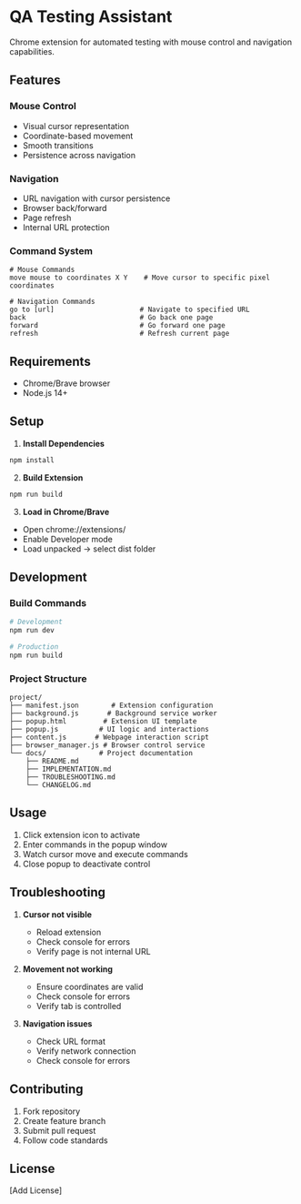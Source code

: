 # QA Testing Assistant

Chrome extension for automated testing with mouse control and navigation capabilities.

## Features

### Mouse Control
- Visual cursor representation
- Coordinate-based movement
- Smooth transitions
- Persistence across navigation

### Navigation
- URL navigation with cursor persistence
- Browser back/forward
- Page refresh
- Internal URL protection

### Command System
```
# Mouse Commands
move mouse to coordinates X Y    # Move cursor to specific pixel coordinates

# Navigation Commands
go to [url]                     # Navigate to specified URL
back                            # Go back one page
forward                         # Go forward one page
refresh                         # Refresh current page
```

## Requirements

- Chrome/Brave browser
- Node.js 14+

## Setup

1. **Install Dependencies**
```bash
npm install
```

2. **Build Extension**
```bash
npm run build
```

3. **Load in Chrome/Brave**
- Open chrome://extensions/
- Enable Developer mode
- Load unpacked -> select dist folder

## Development

### Build Commands
```bash
# Development
npm run dev

# Production
npm run build
```

### Project Structure
```
project/
├── manifest.json        # Extension configuration
├── background.js       # Background service worker
├── popup.html         # Extension UI template
├── popup.js          # UI logic and interactions
├── content.js       # Webpage interaction script
├── browser_manager.js # Browser control service
└── docs/             # Project documentation
    ├── README.md
    ├── IMPLEMENTATION.md
    ├── TROUBLESHOOTING.md
    └── CHANGELOG.md
```

## Usage

1. Click extension icon to activate
2. Enter commands in the popup window
3. Watch cursor move and execute commands
4. Close popup to deactivate control

## Troubleshooting

1. **Cursor not visible**
   - Reload extension
   - Check console for errors
   - Verify page is not internal URL

2. **Movement not working**
   - Ensure coordinates are valid
   - Check console for errors
   - Verify tab is controlled

3. **Navigation issues**
   - Check URL format
   - Verify network connection
   - Check console for errors

## Contributing

1. Fork repository
2. Create feature branch
3. Submit pull request
4. Follow code standards

## License

[Add License]
